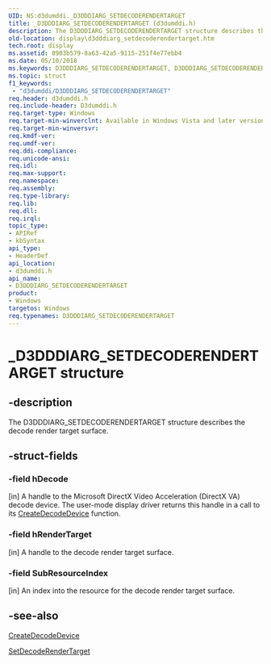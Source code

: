 ```yaml
---
UID: NS:d3dumddi._D3DDDIARG_SETDECODERENDERTARGET
title: _D3DDDIARG_SETDECODERENDERTARGET (d3dumddi.h)
description: The D3DDDIARG_SETDECODERENDERTARGET structure describes the decode render target surface.
old-location: display\d3dddiarg_setdecoderendertarget.htm
tech.root: display
ms.assetid: 8903b579-8a63-42a5-9115-251f4e77ebb4
ms.date: 05/10/2018
ms.keywords: D3DDDIARG_SETDECODERENDERTARGET, D3DDDIARG_SETDECODERENDERTARGET structure [Display Devices], UMDisplayDriver_param_Structs_1638f20c-2243-4b24-8373-d5e310aa10a0.xml, _D3DDDIARG_SETDECODERENDERTARGET, d3dumddi/D3DDDIARG_SETDECODERENDERTARGET, display.d3dddiarg_setdecoderendertarget
ms.topic: struct
f1_keywords:
 - "d3dumddi/D3DDDIARG_SETDECODERENDERTARGET"
req.header: d3dumddi.h
req.include-header: D3dumddi.h
req.target-type: Windows
req.target-min-winverclnt: Available in Windows Vista and later versions of the Windows operating systems.
req.target-min-winversvr: 
req.kmdf-ver: 
req.umdf-ver: 
req.ddi-compliance: 
req.unicode-ansi: 
req.idl: 
req.max-support: 
req.namespace: 
req.assembly: 
req.type-library: 
req.lib: 
req.dll: 
req.irql: 
topic_type:
- APIRef
- kbSyntax
api_type:
- HeaderDef
api_location:
- d3dumddi.h
api_name:
- D3DDDIARG_SETDECODERENDERTARGET
product:
- Windows
targetos: Windows
req.typenames: D3DDDIARG_SETDECODERENDERTARGET
---
```


# _D3DDDIARG_SETDECODERENDERTARGET structure


## -description


The D3DDDIARG_SETDECODERENDERTARGET structure describes the decode render target surface. 


## -struct-fields




### -field hDecode

[in] A handle to the Microsoft DirectX Video Acceleration (DirectX VA) decode device. The user-mode display driver returns this handle in a call to its <a href="https://docs.microsoft.com/windows-hardware/drivers/ddi/content/d3dumddi/nc-d3dumddi-pfnd3dddi_createdecodedevice">CreateDecodeDevice</a> function.


### -field hRenderTarget

[in] A handle to the decode render target surface.


### -field SubResourceIndex

[in] An index into the resource for the decode render target surface.


## -see-also




<a href="https://docs.microsoft.com/windows-hardware/drivers/ddi/content/d3dumddi/nc-d3dumddi-pfnd3dddi_createdecodedevice">CreateDecodeDevice</a>



<a href="https://docs.microsoft.com/windows-hardware/drivers/ddi/content/d3dumddi/nc-d3dumddi-pfnd3dddi_setdecoderendertarget">SetDecodeRenderTarget</a>
 

 

